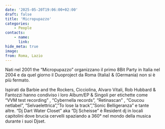 ```yaml
---
date: '2025-05-20T19:06:00+02:00'
draft: false
title: 'Micropupazzo'
categories:
    - People
contacts:
    - name: 
      link: 
hide_meta: true
image: 
from: Roma, Lazio
---
```



Nati nel 2001 the “Micropupazzo” organizzano il primo 8Bit Party in Italia nel 2004 e da quel giorno il Duoproject da Roma (Italia) & (Germania) non si è più fermato.

Ispirati da Barbie and the Rockers, Cicciolina, Alvaro Vitali, Rob Hubbard & Fantozzi hanno condiviso i loro Album/EP & Singoli per etichette come “VVM test recording” , “Cybernella records”, “Retinascan” , “Coucou netlabel”, “Selvaelettrica”,”To lose la track”,”Sonic Belligeranza” e tante altre.
“Dj Dart Water Closet” aka “Dj Scheisse” è Resident dj in locali capitolini dove brucia cervelli spaziando a 360° nel mondo della musica durante i suoi
Djset.

